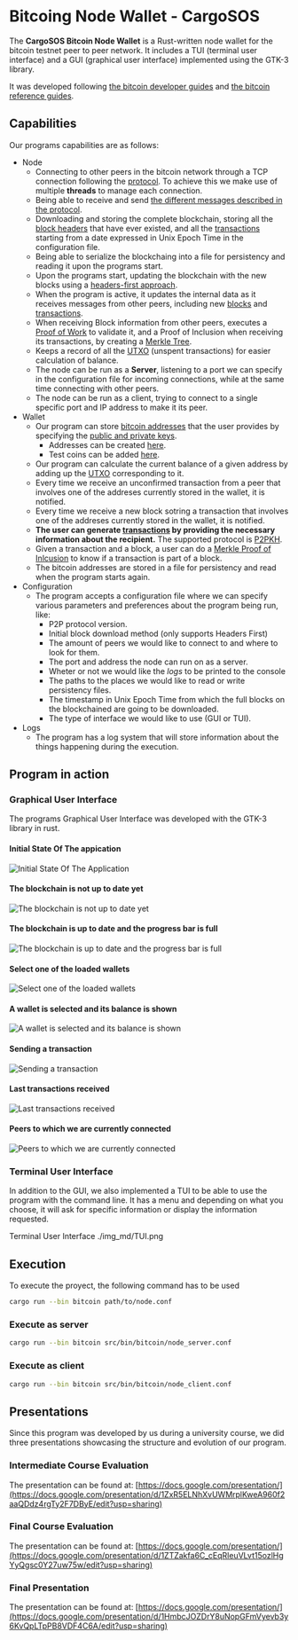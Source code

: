# Bitcoing Node Wallet - CargoSOS

The **CargoSOS Bitcoin Node Wallet** is a Rust-written node wallet for the bitcoin testnet peer to peer network. It includes a TUI (terminal user interface) and a GUI (graphical user interface) implemented using the GTK-3 library.

It was developed following [the bitcoin developer guides](https://developer.bitcoin.org/devguide/index.html) and [the bitcoin reference guides](https://developer.bitcoin.org/reference/index.html).

## Capabilities

Our programs capabilities are as follows:

- Node
    - Connecting to other peers in the bitcoin network through a TCP connection following the [protocol](https://developer.bitcoin.org/devguide/p2p_network.html#connecting-to-peers). To achieve this we make use of multiple **threads** to manage each connection.
    - Being able to receive and send [the different messages described in the protocol](https://developer.bitcoin.org/reference/p2p_networking.html).
    - Downloading and storing the complete blockchain, storing all the [block headers](https://developer.bitcoin.org/reference/block_chain.html#block-headers) that have ever existed, and all the [transactions](https://developer.bitcoin.org/reference/block_chain.html#serialized-blocks) starting from a date expressed in Unix Epoch Time in the configuration file.
    - Being able to serialize the blockchaing into a file for persistency and reading it upon the programs start.
    - Upon the programs start, updating the blockchain with the new blocks using a [headers-first approach](https://developer.bitcoin.org/devguide/p2p_network.html#headers-first).
    - When the program is active, it updates the internal data as it receives messages from other peers, including new [blocks](https://developer.bitcoin.org/reference/block_chain.html#serialized-blocks) and [transactions](https://developer.bitcoin.org/reference/transactions.html).
    - When receiving Block information from other peers, executes a [Proof of Work](https://developer.bitcoin.org/devguide/block_chain.html#proof-of-work) to validate it, and a Proof of Inclusion when receiving its transactions, by creating a [Merkle Tree](https://developer.bitcoin.org/reference/block_chain.html#merkle-trees).
    - Keeps a record of all the [UTXO](https://developer.bitcoin.org/devguide/transactions.html) (unspent transactions) for easier calculation of balance.
    - The node can be run as a **Server**, listening to a port we can specify in the configuration file for incoming connections, while at the same time connecting with other peers.
    - The node can be run as a client, trying to connect to a single specific port and IP address to make it its peer.
- Wallet
    - Our program can store [bitcoin addresses](https://www.bitaddress.org/bitaddress.org-v3.3.0-SHA256-dec17c07685e1870960903d8f58090475b25af946fe95a734f88408cef4aa194.html?testnet=true) that the user provides by specifying the [public and private keys](https://en.bitcoin.it/wiki/Private_key). 
        - Addresses can be created [here](https://www.bitaddress.org/bitaddress.org-v3.3.0-SHA256-dec17c07685e1870960903d8f58090475b25af946fe95a734f88408cef4aa194.html?testnet=true).
        - Test coins can be added [here](https://coinfaucet.eu/en/btc-testnet/).
    - Our program can calculate the current balance of a given address by adding up the [UTXO](https://developer.bitcoin.org/devguide/transactions.html) corresponding to it.
    - Every time we receive an unconfirmed transaction from a peer that involves one of the addreses currently stored in the wallet, it is notified. 
    - Every time we receive a new block sotring a transaction that involves one of the addreses currently stored in the wallet, it is notified.
    - **The user can generate [transactions](https://developer.bitcoin.org/devguide/transactions.html) by providing the necessary information about the recipient.** The supported protocol is [P2PKH](https://developer.bitcoin.org/devguide/transactions.html#p2pkh-script-validation).
    - Given a transaction and a block, a user can do a [Merkle Proof of Inlcusion](https://developer.bitcoin.org/reference/block_chain.html#merkle-trees) to know if a transaction is part of a block.
    - The bitcoin addresses are stored in a file for persistency and read when the program starts again.
- Configuration
    - The program accepts a configuration file where we can specify various parameters and preferences about the program being run, like:
        - P2P protocol version.
        - Initial block download method (only supports Headers First)
        - The amount of peers we would like to connect to and where to look for them.
        - The port and address the node can run on as a server.
        - Wheter or not we would like the *logs* to be printed to the console
        - The paths to the places we would like to read or write persistency files.
        - The timestamp in Unix Epoch Time from which the full blocks on the blockchained are going to be downloaded.
        - The type of interface we would like to use (GUI or TUI).
- Logs
    - The program has a log system that will store information about the things happening during the execution.

## Program in action

### Graphical User Interface

The programs Graphical User Interface was developed with the GTK-3 library in rust. 

#### Initial State Of The appication


![Initial State Of The Application](./img_md/InitialState.png)


#### The blockchain is not up to date yet

![The blockchain is not up to date yet](./img_md/NotUpToDate.png)

#### The blockchain is up to date and the progress bar is full

![The blockchain is up to date and the progress bar is full](./img_md/UpToDate.png)


#### Select one of the loaded wallets

![Select one of the loaded wallets](./img_md/SelectLoadedWallet.png)

#### A wallet is selected and its balance is shown

![A wallet is selected and its balance is shown](./img_md/WalletSelected.png)

#### Sending a transaction

![Sending a transaction](./img_md/SendingATransaction.png)


#### Last transactions received

![Last transactions received](./img_md/LastTransactionsReceived.png)


#### Peers to which we are currently connected

![Peers to which we are currently connected](./img_md/CurrentConnections.png)



### Terminal User Interface

In addition to the GUI, we also implemented a TUI to be able to use the program with the command line. It has a menu and depending on what you choose, it will ask for specific information or display the information requested.

Terminal User Interface
./img_md/TUI.png


## Execution

To execute the proyect, the following command has to be used

``` bash
cargo run --bin bitcoin path/to/node.conf
```

### Execute as server

``` bash
cargo run --bin bitcoin src/bin/bitcoin/node_server.conf
```

### Execute as client

``` bash
cargo run --bin bitcoin src/bin/bitcoin/node_client.conf
```

## Presentations

Since this program was developed by us during a university course, we did three presentations showcasing the structure and evolution of our program.

### Intermediate Course Evaluation

The presentation can be found at:
[https://docs.google.com/presentation/](https://docs.google.com/presentation/d/1ZxR5ELNhXvUWMrplKweA960f2aaQDdz4rgTy2F7DByE/edit?usp=sharing)

### Final Course Evaluation

The presentation can be found at:
[https://docs.google.com/presentation/](https://docs.google.com/presentation/d/1ZTZakfa6C_cEqRleuVLvt15ozlHgYyQgsc0Y27uw75w/edit?usp=sharing)

### Final Presentation
The presentation can be found at:
[https://docs.google.com/presentation/](https://docs.google.com/presentation/d/1HmbcJOZDrY8uNopGFmVyevb3y6KvQpLTpPB8VDF4C6A/edit?usp=sharing)
